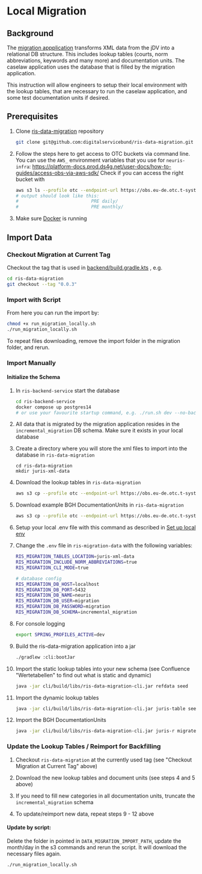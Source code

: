 # Local Migration

## Background

The [migration appplication](https://github.com/digitalservicebund/ris-data-migration) transforms XML data from the jDV into a relational DB structure. This includes lookup tables (courts, norm abbreviations, keywords and many more) and documentation units. The caselaw application uses the database that is filled by the migration application. 

This instruction will allow engineers to setup their local environment with the lookup tables, that are necessary to run the caselaw application, and some test documentation units if desired.

## Prerequisites

1. Clone [ris-data-migration](https://github.com/digitalservicebund/ris-data-migration) repository
   ```bash
   git clone git@github.com:digitalservicebund/ris-data-migration.git
   ```

2. Follow the steps here to get access to OTC buckets via command line. You can use the `AWS_`
   environment variables that you use
   for `neuris-infra`: https://platform-docs.prod.ds4g.net/user-docs/how-to-guides/access-obs-via-aws-sdk/
   Check if you can access the right bucket with

   ```bash
   aws s3 ls --profile otc --endpoint-url https://obs.eu-de.otc.t-systems.com s3://neuris-migration-juris-data
   # output should look like this:
   #                           PRE daily/
   #                           PRE monthly/
   ```

3. Make sure [Docker](https://www.docker.com/) is running

## Import Data

### Checkout Migration at Current Tag

Checkout the tag that is used in [backend/build.gradle.kts](backend/build.gradle.kts) , e.g.

```bash
cd ris-data-migration
git checkout --tag "0.0.3"
```

### Import with Script

From here you can run the import by:

```bash
chmod +x run_migration_locally.sh
./run_migration_locally.sh
```

To repeat files downloading, remove the import folder in the migration folder, and rerun.

### Import Manually

#### Initialize the Schema

1. In `ris-backend-service` start the database

   ``` bash
   cd ris-backend-service
   docker compose up postgres14
   # or use your favourite startup command, e.g. ./run.sh dev --no-backend
   ```

2. All data that is migrated by the migration application resides in the  `incremental_migration` DB schema. Make sure it exists in your local database

3. Create a directory where you will store the xml files to import into the database
   in `ris-data-migration`

   ```
   cd ris-data-migration
   mkdir juris-xml-data
   ```

4. Download the lookup tables in `ris-data-migration`

   ```bash
   aws s3 cp --profile otc --endpoint-url https://obs.eu-de.otc.t-systems.com --recursive s3://neuris-migration-juris-data/monthly/2024/05/Tabellen ./juris-xml-data/Tabellen
   ```

5. Download example BGH DocumentationUnits in `ris-data-migration`

   ```bash
   aws s3 cp --profile otc --endpoint-url https://obs.eu-de.otc.t-systems.com --recursive s3://neuris-migration-juris-data/monthly/2024/05/BGH-juris/RSP/2022/ ./juris-xml-data/BGH-juris/RSP/2022/
   ```
6. Setup your local .env file with this command as described
   in [Set up local env](https://github.com/digitalservicebund/ris-data-migration#set-up-local-env)

7. Change the `.env` file in `ris-migration-data` with the following variables:
    ```bash
    RIS_MIGRATION_TABLES_LOCATION=juris-xml-data
    RIS_MIGRATION_INCLUDE_NORM_ABBREVIATIONS=true
    RIS_MIGRATION_CLI_MODE=true
    
    # database config
    RIS_MIGRATION_DB_HOST=localhost
    RIS_MIGRATION_DB_PORT=5432
    RIS_MIGRATION_DB_NAME=neuris
    RIS_MIGRATION_DB_USER=migration
    RIS_MIGRATION_DB_PASSWORD=migration
    RIS_MIGRATION_DB_SCHEMA=incremental_migration
    ```

8. For console logging
   ```bash
   export SPRING_PROFILES_ACTIVE=dev
   ```

9. Build the ris-data-migration application into a jar

    ```bash
    ./gradlew :cli:bootJar
    ```

10. Import the static lookup tables into your new schema (see Confluence "Wertetabellen" to find out
    what is static and dynamic)

    ```bash
    java -jar cli/build/libs/ris-data-migration-cli.jar refdata seed
    ```

11. Import the dynamic lookup tables

     ```bash
     java -jar cli/build/libs/ris-data-migration-cli.jar juris-table seed
     ```

12. Import the BGH DocumentationUnits

     ```bash
     java -jar cli/build/libs/ris-data-migration-cli.jar juris-r migrate -p juris-xml-data/
     ```

### Update the Lookup Tables / Reimport for Backfilling 

1. Checkout `ris-data-migration` at the currently used tag (see "Checkout Migration at Current Tag" above)

2. Download the new lookup tables and document units (see steps 4 and 5 above)

3. If you need to fill new categories in all documentation units, truncate the `incremental_migration` schema

4. To update/reimport new data, repeat steps 9 - 12 above

#### Update by script:

Delete the folder in pointed in `DATA_MIGRATION_IMPORT_PATH`, update the month/day in the s3 commands and rerun the script. It will download the necessary files again.
```bash
./run_migration_locally.sh
```



